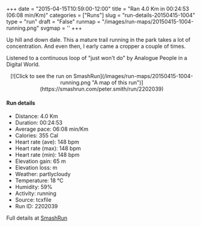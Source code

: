 +++
date = "2015-04-15T10:59:00-12:00"
title = "Ran 4.0 Km in 00:24:53 (06:08 min/Km)"
categories = ["Runs"]
slug = "run-details-20150415-1004"
type = "run"
draft = "False"
runmap = "/images/run-maps/20150415-1004-running.png"
svgmap = '<polyline points="27 6, 28 22, 42 29, 40 41, 44 44, 49 55, 57 61, 58 62, 69 66, 74 75, 68 88, 59 84, 61 86, 63 90, 49 100, 43 98, 31 86, 30 81, 35 73, 55 62, 56 60, 51 53, 53 47, 48 41, 58 34, 62 27, 54 21, 36 21, 38 14, 51 0, 28 13">'
+++

Up hill and down dale. This a mature trail running in the park takes a lot of concentration.  And even then, I early came a cropper a couple of times. 

Listened to a continuous loop of "just won't do" by Analogue  People in a Digital World. 



<!--more-->

<center>
[![Click to see the run on SmashRun](/images/run-maps/20150415-1004-running.png "A map of this run")](https://smashrun.com/peter.smith/run/2202039)
</center>

#### Run details

* Distance: 4.0 Km
* Duration: 00:24:53
* Average pace: 06:08 min/Km
* Calories: 355 Cal
* Heart rate (ave): 148 bpm
* Heart rate (max): 148 bpm
* Heart rate (min): 148 bpm
* Elevation gain: 65 m
* Elevation loss:  m
* Weather: partlycloudy
* Temperature: 18 &deg;C
* Humidity: 59%
* Activity: running
* Source: tcxfile
* Run ID: 2202039

Full details at [SmashRun](https://smashrun.com/peter.smith/run/2202039)